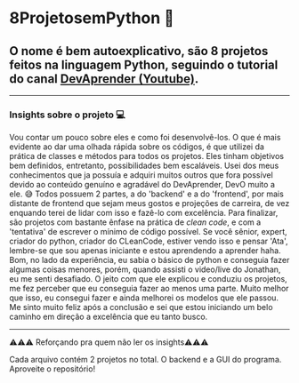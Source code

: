 # 8ProjetosemPython 🐍
## O nome é bem autoexplicativo, são 8 projetos feitos na linguagem Python, seguindo o tutorial do canal [DevAprender (Youtube)](https://www.youtube.com/watch?v=7U3-pJZkN-o).
---
### Insights sobre o projeto 💻
Vou contar um pouco sobre eles e como foi desenvolvê-los.
O que é mais evidente ao dar uma olhada rápida sobre os códigos, é que utilizei da prática de classes e métodos para todos os projetos. 
Eles tinham objetivos bem definidos, entretanto, possibilidades bem escaláveis. Usei dos meus conhecimentos que ja possuía e adquiri muitos 
outros que fora possível devido ao conteúdo genuíno e agradável do DevAprender, DevO muito a ele. 😅 
Todos possuem 2 partes, a do 'backend' e a do 'frontend', por mais distante de frontend que sejam meus gostos e projeções de carreira, de vez
enquando terei de lidar com isso e fazê-lo com excelência. Para finalizar, são projetos com bastante ênfase na prática de _clean code_, e 
com a 'tentativa' de escrever o mínimo de código possível. Se você sênior, expert, criador do python, criador do CLeanCode, estiver vendo isso
e pensar 'Ata', lembre-se que sou apenas iniciante e estou aprendendo a aprender haha.
Bom, no lado da experiência, eu sabia o básico de python e conseguia fazer algumas coisas menores, porém, quando assisti o video/live do Jonathan,
eu me senti desafiado. O jeito com que ele explicou e conduziu os projetos, me fez perceber que eu conseguia fazer ao menos uma parte. Muito melhor 
que isso, eu consegui fazer e ainda melhorei os modelos que ele passou. Me sinto muito feliz após a conclusão e sei que estou iniciando um belo 
caminho em direção a excelência que eu tanto busco.

---
⚠️⚠️⚠️ Reforçando pra quem não ler os insights⚠️⚠️⚠️

Cada arquivo contém 2 projetos no total. O backend e a GUI do programa.
Aproveite o repositório!
